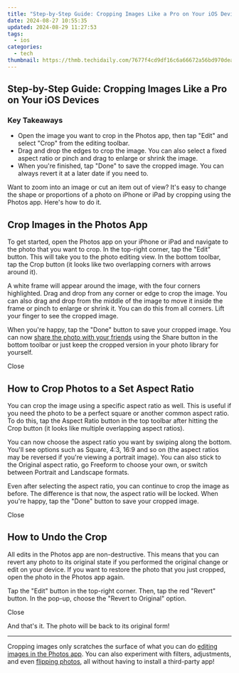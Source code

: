 ```yaml
---
title: "Step-by-Step Guide: Cropping Images Like a Pro on Your iOS Devices"
date: 2024-08-27 10:55:35
updated: 2024-08-29 11:27:53
tags:
  - ios
categories:
  - tech
thumbnail: https://thmb.techidaily.com/7677f4cd9df16c6a66672a56bd970deac980e4b074d81c3008e2f891a827245d.jpg
---
```


## Step-by-Step Guide: Cropping Images Like a Pro on Your iOS Devices

### Key Takeaways

* Open the image you want to crop in the Photos app, then tap "Edit" and select "Crop" from the editing toolbar.
* Drag and drop the edges to crop the image. You can also select a fixed aspect ratio or pinch and drag to enlarge or shrink the image.
* When you're finished, tap "Done" to save the cropped image. You can always revert it at a later date if you need to.

 Want to zoom into an image or cut an item out of view? It's easy to change the shape or proportions of a photo on iPhone or iPad by cropping using the Photos app. Here's how to do it.

##  Crop Images in the Photos App

 To get started, open the Photos app on your iPhone or iPad and navigate to the photo that you want to crop. In the top-right corner, tap the "Edit" button. This will take you to the photo editing view. In the bottom toolbar, tap the Crop button (it looks like two overlapping corners with arrows around it).

 A white frame will appear around the image, with the four corners highlighted. Drag and drop from any corner or edge to crop the image. You can also drag and drop from the middle of the image to move it inside the frame or pinch to enlarge or shrink it. You can do this from all corners. Lift your finger to see the cropped image.

 When you're happy, tap the "Done" button to save your cropped image. You can now [share the photo with your friends](https://program-issues.techidaily.com/definitive-guide-for-resolving-dauntless-pc-stability-issues-and-crashes/) using the Share button in the bottom toolbar or just keep the cropped version in your photo library for yourself.

Close 

##  How to Crop Photos to a Set Aspect Ratio

 You can crop the image using a specific aspect ratio as well. This is useful if you need the photo to be a perfect square or another common aspect ratio. To do this, tap the Aspect Ratio button in the top toolbar after hitting the Crop button (it looks like multiple overlapping aspect ratios).

 You can now choose the aspect ratio you want by swiping along the bottom. You'll see options such as Square, 4:3, 16:9 and so on (the aspect ratios may be reversed if you're viewing a portrait image). You can also stick to the Original aspect ratio, go Freeform to choose your own, or switch between Portrait and Landscape formats.

 Even after selecting the aspect ratio, you can continue to crop the image as before. The difference is that now, the aspect ratio will be locked. When you're happy, tap the "Done" button to save your cropped image.

Close 

##  How to Undo the Crop

 All edits in the Photos app are non-destructive. This means that you can revert any photo to its original state if you performed the original change or edit on your device. If you want to restore the photo that you just cropped, open the photo in the Photos app again.

 Tap the "Edit" button in the top-right corner. Then, tap the red "Revert" button. In the pop-up, choose the "Revert to Original" option.

Close 

 And that's it. The photo will be back to its original form!

---

 Cropping images only scratches the surface of what you can do [editing images in the Photos app](https://screen-recording.techidaily.com/new-2024-approved-android-capture-king-spam-free-edition/). You can also experiment with filters, adjustments, and even [flipping photos](https://on-screen-recording.techidaily.com/new-2024-approved-mastering-xbox-live-top-four-recording-techniques/), all without having to install a third-party app!

<ins class="adsbygoogle"
     style="display:block"
     data-ad-format="autorelaxed"
     data-ad-client="ca-pub-7571918770474297"
     data-ad-slot="1223367746"></ins>



<ins class="adsbygoogle"
     style="display:block"
     data-ad-client="ca-pub-7571918770474297"
     data-ad-slot="8358498916"
     data-ad-format="auto"
     data-full-width-responsive="true"></ins>
